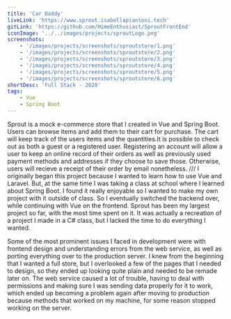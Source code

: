 ```yaml
---
title: 'Car Daddy'
liveLink: 'https://www.sprout.isabellapiantoni.tech'
gitLink: 'https://github.com/HimeEnthusiast/SproutFrontEnd'
iconImage: '../../images/projects/sproutLogo.png'
screenshots:
    - '/images/projects/screenshots/sproutstore/1.png'
    - '/images/projects/screenshots/sproutstore/2.png'
    - '/images/projects/screenshots/sproutstore/3.png'
    - '/images/projects/screenshots/sproutstore/4.png'
    - '/images/projects/screenshots/sproutstore/5.png'
    - '/images/projects/screenshots/sproutstore/6.png'
shortDesc: 'Full Stack - 2020'
tags:
    - Vue
    - Spring Boot
---
```


Sprout is a mock e-commerce store that I created in Vue and Spring Boot. Users can browse items and add them to their cart for purchase. The cart will keep track of the users items and the quantities.It is possible to check out as both a guest or a registered user. Registering an account will allow a user to keep an online record of their orders as well as previously used payment methods and addresses if they choose to save those. Otherwise, users will recieve a receipt of their order by email nonetheless. /// I originally began this project because I wanted to learn how to use Vue and Laravel. But, at the same time I was taking a class at school where I learned about Spring Boot. I found it really enjoyable so I wanted to make my own project with it outside of class. So I eventually switched the backend over, while continuing with Vue on the frontend. Sprout has been my largest project so far, with the most time spent on it. It was actually a recreation of a project I made in a C# class, but I lacked the time to do everything I wanted. 

Some of the most prominent issues I faced in development were with frontend design and understanding errors from the web service, as well as porting everything over to the production server. I knew from the beginning that I wanted a full store, but I overlooked a few of the pages that I needed to design, so they ended up looking quite plain and needed to be remade later on. The web service caused a lot of trouble, having to deal with permissions and making sure I was sending data properly for it to work, which ended up becoming a problem again after moving to production because methods that worked on my machine, for some reason stopped working on the server.